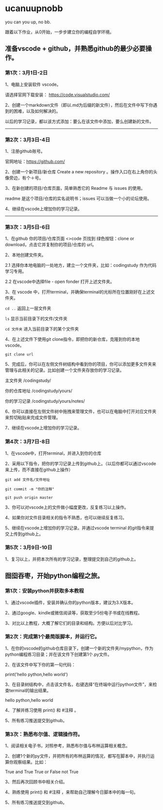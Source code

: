 # ucanuupnobb

you can you up, no bb.


跟着以下作业，从0开始，一步步建立你的编程自学环境。

## 准备vscode + github，并熟悉github的最少必要操作。

### 第1次：3月1日-2日

1、电脑上安装软件 vscode。

请选择官网下载安装： https://code.visualstudio.com/

2、创建一个markdown文件（即以.md为后缀的新文件），然后在文件中写下你遇到的困难，以及如何解决的。

以后的学习记录，都以该方式添加：要么在该文件中添加，要么创建新的文件。

-----

### 第2次：3月3日-4日

1、注册github账号。

官网地址：https://github.com/

2、创建一个新项目/新仓库 Create a new repository 。操作入口在右上角你的头像旁边，有个＋号。

3、在新创建的项目/仓库页面，简单熟悉它的 Readme 与 issues 的使用。

readme 是这个项目/仓库的实名说明书；issues 可以当做一个小的论坛使用。

4、继续在vscode上增加你的学习记录。

------

### 第3次：3月5日-6日

1、在github 你的项目/仓库页面 <>code 页找到 绿色按钮：clone or download，点击它并复制你的项目/仓库的 url。

2、本地创建文件夹。

2.1 选择你本地电脑的一处地方，建立一个文件夹，比如：codingstudy 作为代码学习专用。

2.2 在vscode中选择file - open fonder 打开上述文件夹。

3、在 vscode 中，打开terminal，并确保terminal的光标所在位置刚好在上述文件夹。

`cd ..` 返回上一层文件夹

`ls` 显示当前目录下的文件/文件夹

`cd 文件夹` 进入当前目录下的某个文件夹

4、在上述文件下使用git clone指令，即把你的新仓库，克隆到你的本地vscode。

`git clone url `

5、完成后，你可以在左侧文件树结构中看到你的项目，你可以添加更多文件夹来管理与此相关的记录。比如创建一个文件夹存放你的学习记录。

主文件夹 /codingstudy/

你的仓库地址 /codingstudy/yours/

你的学习记录 /codingstudy/yours/notes/

6、你可以直接在左侧文件树中拖拽来管理文件，也可以在电脑中打开对应文件夹来剪切粘贴来完成文件管理。

7、继续在vscode上增加你的学习记录。

### 第4次：3月7日-8日

1、在vscode中，打开terminal，并进入到你的仓库

2、采用以下指令，把你的学习记录上传到github上。（以后你都可以通过vscode来上传，而不直接在github上操作）

`git add 文件名/文件地址 `

`git commit -m "你的注释"`

`git push origin master `

3、你可以对vscode上的文件做小幅度更改，反复练习以上操作。

4、如果你对文件目录相关的指令不熟悉，也可以继续反复练习。

5、继续在vscode上增加你的学习记录。并通过vscode terminal 的git指令来提交上传到github上。

### 第5次：3月9日-10日

1、复习以上，并把本次所有的学习记录，整理提交到自己的github上。

## 囫囵吞枣，开始python编程之旅。

### 第1次：安装python并获取多本教程

1、通过vscode插件，安装并确认你的python版本，建议为3.X版本。

2、通过google、kindle或微信阅读等，获取至少5份电子书或在线教程。

3、对比以上教程，大概了解它们的目录和结构。方便以后对比学习。

### 第2次：完成第1个最简版脚本，并运行它。

1、在你的vscode的github仓库目录下，创建一个新的文件夹/mypython，作为python编程练习目录；并在该文件下创建第1个.py文件。

2、在该文件中写下你的第一句代码：

print('hello python,hello world')

3、在目录树结构中，点击该文件名，右键选择“在终端中运行python文件”，来检查terminal的输出结果。

hello python,hello world

4、了解并练习使用 print() 和 #注释 。

5、所有练习推送提交到github。

### 第3次：熟悉布尔值、逻辑操作符。

1、阅读相关电子书，对照参考，熟悉布尔值与布林运算相关概念。

2、创建1个新的py文件，并把所有的布林运算的情况，都写在脚本中，并执行运算你观察结果。比如：

True and True
True or False
not True 

3、然后再次回顾书中相关介绍。

4、熟练使用 print() 和 #注释 ，来帮助自己理解今日脚本中的每一句。

5、所有练习推送提交到github。




